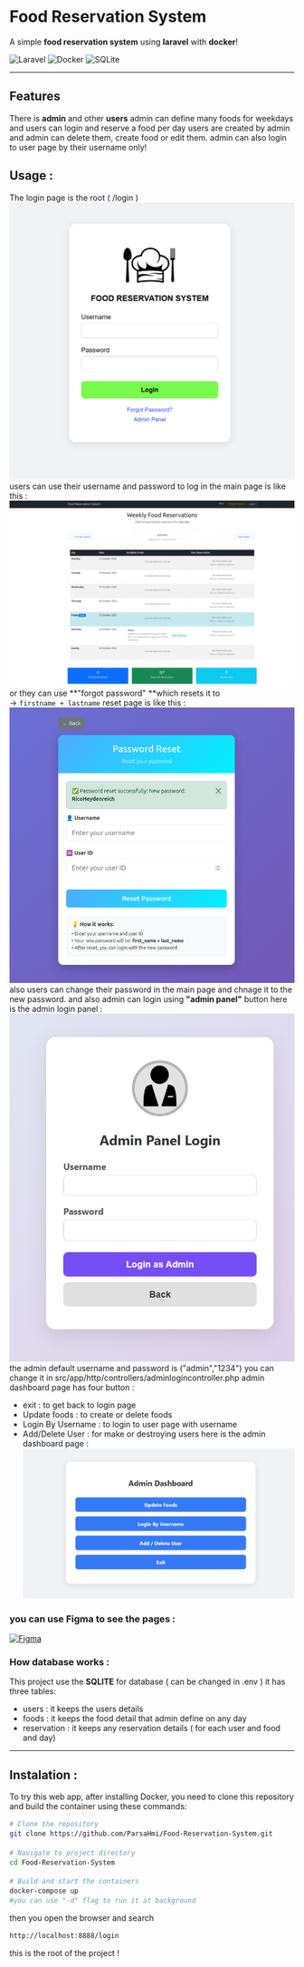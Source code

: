 # Food Reservation System

A simple **food reservation system** using **laravel** with **docker**!

![Laravel](https://img.shields.io/badge/Laravel-FF2D20?style=for-the-badge&logo=laravel&logoColor=white)
![Docker](https://img.shields.io/badge/Docker-2496ED?style=for-the-badge&logo=docker&logoColor=white)
![SQLite](https://img.shields.io/badge/SQLite-003B57?style=for-the-badge&logo=sqlite&logoColor=white)

---
## Features
There is **admin** and other **users**
admin can define many foods for weekdays 
and users can login and reserve a food per day
users are created by admin and admin can delete them, create food or edit them.
admin can also login to user page by their username only!

## Usage :
The login page is the root ( /login )
![Login Page](./images/login-screen.png)
users can use their username and password to log in
the main page is like this :
![Login Page](./images/main-page.png)
or they can use **"forgot password" **which resets it to  
  → `firstname + lastname`
reset page is like this :
![Login Page](./images/reset-pass.png)
also users can change their password in the main page and chnage it to the new password.
and also admin can login using **"admin panel"** button
here is the admin login panel :
![Login Page](./images/admin-login.png)
the admin default username and password is ("admin","1234") you can change it in src/app/http/controllers/adminlogincontroller.php
admin dashboard page has four button :
- exit : to get back to login page
- Update foods : to create or delete foods
- Login By Username : to login to user page with username
- Add/Delete User : for make or destroying users
here is the admin dashboard page :
![Login Page](./images/admin-dashboard.png)

### you can use Figma to see the pages :
[![Figma](https://img.shields.io/badge/View_Only_Design-F24E1E?style=for-the-badge&logo=figma&logoColor=white)](https://www.figma.com/design/dfWs6aZErjRVqopVmlxpWU/reservation-system?m=auto&t=cmkYPUby41T4p42i-1)


### How database works :
This project use the **SQLITE** for database  ( can be changed in .env )
it has three tables:
- users : it keeps the users details
- foods : it keeps the food detail that admin define on any day
- reservation : it keeps any reservation details ( for each user and food and day)


---

## Instalation :
To try this web app, after installing Docker, you need to clone this repository and build the container using these commands:  
```bash
# Clone the repository
git clone https://github.com/ParsaHmi/Food-Reservation-System.git

# Navigate to project directory
cd Food-Reservation-System

# Build and start the containers
docker-compose up
#you can use "-d" flag to run it at background  
```

then you open the browser and search  
```bash
http://localhost:8888/login  
```
this is the root of the project !
